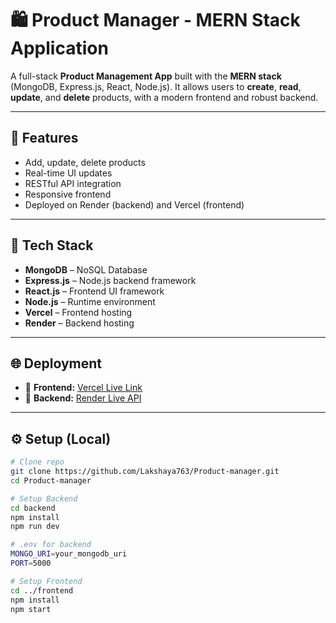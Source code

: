 # 🛍️ Product Manager - MERN Stack Application

A full-stack **Product Management App** built with the **MERN stack** (MongoDB, Express.js, React, Node.js). It allows users to **create**, **read**, **update**, and **delete** products, with a modern frontend and robust backend.

---

## 🚀 Features

- Add, update, delete products
- Real-time UI updates
- RESTful API integration
- Responsive frontend
- Deployed on Render (backend) and Vercel (frontend)

---

## 🧱 Tech Stack

- **MongoDB** – NoSQL Database  
- **Express.js** – Node.js backend framework  
- **React.js** – Frontend UI framework  
- **Node.js** – Runtime environment  
- **Vercel** – Frontend hosting  
- **Render** – Backend hosting

---

## 🌐 Deployment

- 🔗 **Frontend:** [Vercel Live Link](https://product-manager-frontend.vercel.app)  
- 🔗 **Backend:** [Render Live API](https://product-manager-backend.onrender.com)

---

## ⚙️ Setup (Local)

```bash
# Clone repo
git clone https://github.com/Lakshaya763/Product-manager.git
cd Product-manager

# Setup Backend
cd backend
npm install
npm run dev

# .env for backend
MONGO_URI=your_mongodb_uri
PORT=5000

# Setup Frontend
cd ../frontend
npm install
npm start
